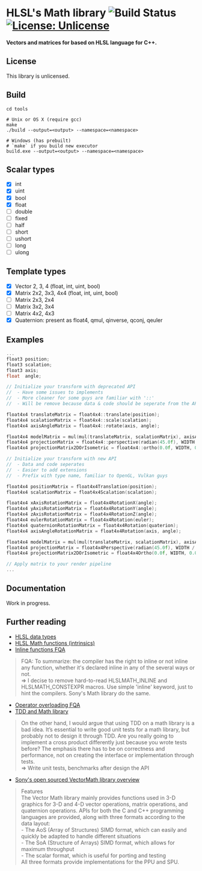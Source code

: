 # HLSL's Math library ![Build Status](https://github.com/maihd/hlslmath/actions/workflows/unit-tests.yml/badge.svg) [![License: Unlicense](https://img.shields.io/badge/license-Unlicense-blue.svg)](http://unlicense.org/)

**Vectors and matrices for based on HLSL language for C++.**
    
## License
This library is unlicensed.

## Build
```
cd tools

# Unix or OS X (require gcc)
make
./build --output=<output> --namespace=<namespace>

# Windows (has prebuilt)
# `make` if you build new executor
build.exe --output=<output> --namespace=<namespace>
```

## Scalar types
* [x] int
* [x] uint
* [x] bool
* [x] float
* [ ] double
* [ ] fixed
* [ ] half
* [ ] short
* [ ] ushort
* [ ] long
* [ ] ulong

## Template types
* [x] Vector 2, 3, 4 (float, int, uint, bool)
* [x] Matrix 2x2, 3x3, 4x4 (float, int, uint, bool)
* [ ] Matrix 2x3, 2x4
* [ ] Matrix 3x2, 3x4
* [ ] Matrix 4x2, 4x3
* [x] Quaternion: present as float4, qmul, qinverse, qconj, qeuler

## Examples
```C++
...
float3 position;
float3 scalation;
float3 axis;
float  angle;

// Initialize your transform with deprecated API
//  - Have some issues to implements
//  - More cleaner for some guys are familiar with '::'
//  - Will be remove because data & code should be seperate from the API, you can use your own code on float4x4 (or any type) if you know that give better result

float4x4 translateMatrix = float4x4::translate(position);
float4x4 scalationMatrix = float4x4::scale(scalation);
float4x4 axisAngleMatrix = float4x4::rotate(axis, angle);

float4x4 modelMatrix = mul(mul(translateMatrix, scalationMatrix), axisAngleMatrix);
float4x4 projectionMatrix = float4x4::perspective(radian(45.0f), WIDTH / HEIGHT, 0.0f, 100.0f);
float4x4 projectionMatrix2DOrIsometric = float4x4::ortho(0.0f, WIDTH, 0.0f, HEIGHT, 0.0f, 1.0f);

// Initialize your transform with new API
//  - Data and code seperates
//  - Easier to add extensions
//  - Prefix with type name, familiar to OpenGL, Vulkan guys

float4x4 positionMatrix = float4x4Translation(position);
float4x4 scalationMatrix = float4x4Scalation(scalation);

float4x4 xAxisRotationMatrix = float4x4RotationX(angle);
float4x4 yAxisRotationMatrix = float4x4RotationY(angle);
float4x4 zAxisRotationMatrix = float4x4RotationZ(angle);
float4x4 eulerRotationMatrix = float4x4Rotation(euler);
float4x4 quaternionRotationMatrix = float4x4Rotation(quaterion);
float4x4 axisAngleRotationMatrix = float4x4Rotation(axis, angle);

float4x4 modelMatrix = mul(mul(translateMatrix, scalationMatrix), axisAngleMatrix);
float4x4 projectionMatrix = float4x4Perspective(radian(45.0f), WIDTH / HEIGHT, 0.0f, 100.0f);
float4x4 projectionMatrix2DOrIsometric = float4x4Ortho(0.0f, WIDTH, 0.0f, HEIGHT, 0.0f, 1.0f);

// Apply matrix to your render pipeline
...
```

## Documentation
Work in progress.

## Further reading
- [HLSL data types](https://docs.microsoft.com/en-us/windows/win32/direct3dhlsl/dx-graphics-hlsl-data-types)
- [HLSL Math functions (intrinsics)](https://docs.microsoft.com/en-us/windows/win32/direct3dhlsl/dx-graphics-hlsl-intrinsic-functions)
- [Inline functions FQA](https://yosefk.com/c++fqa/inline.html)
> FQA: To summarize: the compiler has the right to inline or not inline any function, whether it's declared inline in any of the several ways or not.<br/>
> => I decise to remove hard-to-read HLSLMATH_INLINE and HLSLMATH_CONSTEXPR macros. Use simple 'inline' keyword, just to hint the compilers. Sony's Math library do the same.
- [Operator overloading FQA](https://yosefk.com/c++fqa/operator.html)
- [TDD and Math library](https://gamesfromwithin.com/when-is-it-ok-not-to-tdd)
> On the other hand, I would argue that using TDD on a math library is a bad idea. It’s essential to write good unit tests for a math library, but probably not to design it through TDD. Are you really going to implement a cross product differently just because you wrote tests before? The emphasis there has to be on correctness and performance, not on creating the interface or implementation through tests.<br/>
> => Write unit tests, benchmarks after design the API
- [Sony's open sourced VectorMath library overview](https://github.com/glampert/vectormath/blob/master/docs/VectorMath-Library-Overview.pdf)
> Features<br/>
>   The Vector Math library mainly provides functions used in 3-D graphics for 3-D and 4-D vector operations, matrix operations, and quaternion operations. APIs for both the C and C++ programming languages are provided, along with three formats according to the data layout:<br/>
>       - The AoS (Array of Structures) SIMD format, which can easily and quickly be adapted to handle different situations<br/>
>       - The SoA (Structure of Arrays) SIMD format, which allows for maximum throughput<br/>
>       - The scalar format, which is useful for porting and testing<br/>
>   All three formats provide implementations for the PPU and SPU.
